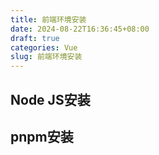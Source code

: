 ```yaml
---
title: 前端环境安装
date: 2024-08-22T16:36:45+08:00
draft: true
categories: Vue
slug: 前端环境安装
---
```

## Node JS安装
## pnpm安装
